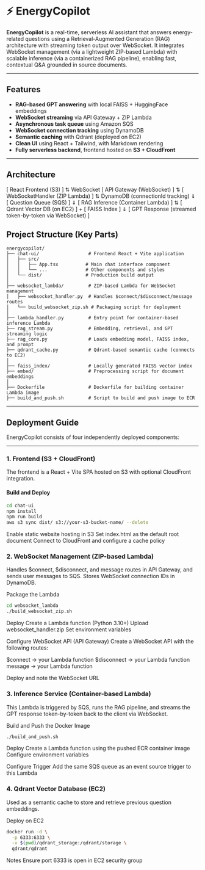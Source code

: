 # ⚡️ EnergyCopilot

**EnergyCopilot** is a real-time, serverless AI assistant that answers energy-related questions using a Retrieval-Augmented Generation (RAG) architecture with streaming token output over WebSocket. It integrates WebSocket management (via a lightweight ZIP-based Lambda) with scalable inference (via a containerized RAG pipeline), enabling fast, contextual Q&A grounded in source documents.

---

##  Features

-  **RAG-based GPT answering** with local FAISS + HuggingFace embeddings
-  **WebSocket streaming** via API Gateway + ZIP Lambda
-  **Asynchronous task queue** using Amazon SQS
-  **WebSocket connection tracking** using DynamoDB
-  **Semantic caching** with Qdrant (deployed on EC2)
-  **Clean UI** using React + Tailwind, with Markdown rendering
-  **Fully serverless backend**, frontend hosted on **S3 + CloudFront**

---

##  Architecture

[ React Frontend (S3) ]
⇅ WebSocket
[ API Gateway (WebSocket) ]
⇅
[ WebSocketHandler (ZIP Lambda) ]
⇅ DynamoDB (connectionId tracking)
⇓
[ Question Queue (SQS) ]
⇓
[ RAG Inference (Container Lambda) ]
⇅
[ Qdrant Vector DB (on EC2) ] + [ FAISS Index ]
⇓
[ GPT Response (streamed token-by-token via WebSocket) ]

##  Project Structure (Key Parts)
```text
energycopilot/
├── chat-ui/                  # Frontend React + Vite application
│   ├── src/
│   │   ├── App.tsx          # Main chat interface component
│   │   └── ...              # Other components and styles
│   └── dist/                # Production build output
│
├── websocket_lambda/         # ZIP-based Lambda for WebSocket management
│   ├── websocket_handler.py  # Handles $connect/$disconnect/message routes
│   └── build_websocket_zip.sh # Packaging script for deployment
│
├── lambda_handler.py         # Entry point for container-based inference Lambda
├── rag_stream.py             # Embedding, retrieval, and GPT streaming logic
├── rag_core.py               # Loads embedding model, FAISS index, and prompt
├── qdrant_cache.py           # Qdrant-based semantic cache (connects to EC2)
│
├── faiss_index/              # Locally generated FAISS vector index
├── embed/                    # Preprocessing script for document embeddings
│
├── Dockerfile                # Dockerfile for building container Lambda image
├── build_and_push.sh         # Script to build and push image to ECR

```

---

##  Deployment Guide

EnergyCopilot consists of four independently deployed components:

---

### 1. Frontend (S3 + CloudFront)

The frontend is a React + Vite SPA hosted on S3 with optional CloudFront integration.

#### Build and Deploy

```bash
cd chat-ui
npm install
npm run build
aws s3 sync dist/ s3://your-s3-bucket-name/ --delete
```

Enable static website hosting in S3
Set index.html as the default root document
Connect to CloudFront and configure a cache policy

### 2. WebSocket Management (ZIP-based Lambda)
Handles $connect, $disconnect, and message routes in API Gateway, and sends user messages to SQS. Stores WebSocket connection IDs in DynamoDB.

Package the Lambda
```bash
cd websocket_lambda
./build_websocket_zip.sh
```
Deploy
Create a Lambda function (Python 3.10+)
Upload websocket_handler.zip
Set environment variables

Configure WebSocket API (API Gateway)
Create a WebSocket API with the following routes:

$connect → your Lambda function
$disconnect → your Lambda function
message → your Lambda function

Deploy and note the WebSocket URL

### 3. Inference Service (Container-based Lambda)
This Lambda is triggered by SQS, runs the RAG pipeline, and streams the GPT response token-by-token back to the client via WebSocket.

Build and Push the Docker Image
```bash
./build_and_push.sh
```
Deploy
Create a Lambda function using the pushed ECR container image
Configure environment variables

Configure Trigger
Add the same SQS queue as an event source trigger to this Lambda

### 4. Qdrant Vector Database (EC2)
Used as a semantic cache to store and retrieve previous question embeddings.

Deploy on EC2
```bash
docker run -d \
  -p 6333:6333 \
  -v $(pwd)/qdrant_storage:/qdrant/storage \
  qdrant/qdrant
```

Notes
Ensure port 6333 is open in EC2 security group



